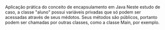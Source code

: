 Aplicação prática do conceito de encapsulamento em Java
Neste estudo de caso, a classe "aluno" possui variáveis privadas que só podem ser acessadas através de seus médotos.
Seus métodos são públicos, portanto podem ser chamadas por outras classes, como a classe Main, por exemplo.
